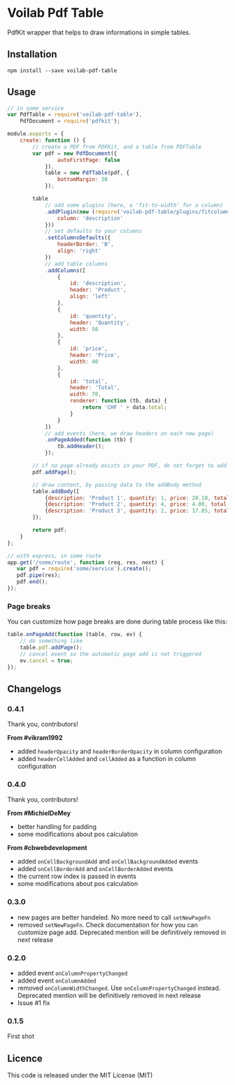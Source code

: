 Voilab Pdf Table
====================

PdfKit wrapper that helps to draw informations in simple tables.

## Installation

```
npm install --save voilab-pdf-table
```

## Usage

```js
// in some service
var PdfTable = require('voilab-pdf-table'),
    PdfDocument = require('pdfkit');

module.exports = {
    create: function () {
        // create a PDF from PDFKit, and a table from PDFTable
        var pdf = new PdfDocument({
                autoFirstPage: false
            }),
            table = new PdfTable(pdf, {
                bottomMargin: 30
            });

        table
            // add some plugins (here, a 'fit-to-width' for a column)
            .addPlugin(new (require('voilab-pdf-table/plugins/fitcolumn'))({
                column: 'description'
            }))
            // set defaults to your columns
            .setColumnsDefaults({
                headerBorder: 'B',
                align: 'right'
            })
            // add table columns
            .addColumns([
                {
                    id: 'description',
                    header: 'Product',
                    align: 'left'
                },
                {
                    id: 'quantity',
                    header: 'Quantity',
                    width: 50
                },
                {
                    id: 'price',
                    header: 'Price',
                    width: 40
                },
                {
                    id: 'total',
                    header: 'Total',
                    width: 70,
                    renderer: function (tb, data) {
                        return 'CHF ' + data.total;
                    }
                }
            ])
            // add events (here, we draw headers on each new page)
            .onPageAdded(function (tb) {
                tb.addHeader();
            });

        // if no page already exists in your PDF, do not forget to add one
        pdf.addPage();

        // draw content, by passing data to the addBody method
        table.addBody([
            {description: 'Product 1', quantity: 1, price: 20.10, total: 20.10},
            {description: 'Product 2', quantity: 4, price: 4.00, total: 16.00},
            {description: 'Product 3', quantity: 2, price: 17.85, total: 35.70}
        ]);

        return pdf;
    }
};
```

```js
// with express, in some route
app.get('/some/route', function (req, res, next) {
   var pdf = require('some/service').create();
   pdf.pipe(res);
   pdf.end();
});
```

### Page breaks

You can customize how page breaks are done during table process like this:

```js
table.onPageAdd(function (table, row, ev) {
    // do something like
    table.pdf.addPage();
    // cancel event so the automatic page add is not triggered
    ev.cancel = true;
});
```

## Changelogs

### 0.4.1
Thank you, contributors!

**From #vikram1992**

+ added `headerOpacity` and `headerBorderOpacity` in column configuration
+ added `headerCellAdded` and `cellAdded` as a function in column configuration

### 0.4.0
Thank you, contributors!

**From #MichielDeMey**

+ better handling for padding
+ some modifications about pos calculation

**From #cbwebdevelopment**

+ added `onCellBackgroundAdd` and `onCellBackgroundAdded` events
+ added `onCellBorderAdd` and `onCellBorderAdded` events
+ the current row index is passed in events
+ some modifications about pos calculation

### 0.3.0
+ new pages are better handeled. No more need to call `setNewPageFn`
+ removed `setNewPageFn`. Check documentation for how you can customize page
add. Deprecated mention will be definitively removed in next release

### 0.2.0
+ added event `onColumnPropertyChanged`
+ added event `onColumnAdded`
+ removed `onColumnWidthChanged`. Use `onColumnPropertyChanged` instead.
Deprecated mention will be definitively removed in next release
+ Issue #1 fix

### 0.1.5
First shot

## Licence

This code is released under the MIT License (MIT)
